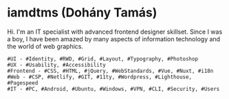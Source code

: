 # iamdtms (Dohány Tamás)

Hi. I'm an IT specialist with advanced frontend designer skillset. Since I was a boy, I have been amazed by many aspects of information technology and the world of web graphics.

```
#UI - #Identity, #RWD, #Grid, #Layout, #Typography, #Photoshop 
#UX - #Usability, #Accessibility
#Frontend - #CSS, #HTML, #jQuery, #WebStandards, #Vue, #Nuxt, #i18n
#Web - #CSP, #Netlify, #GIT, #11ty, #Wordpress, #Lighthouse, #Pagespeed
#IT - #PC, #Android, #Ubuntu, #Windows, #VPN, #CLI, #Security, #Users
```
